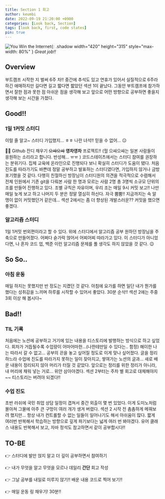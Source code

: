 ```yaml
---
title: Section 1 회고
author: keumbi
date: 2022-09-19 21:20:00 +0900
categories: [Look back, Section]
tags: [look back, first, code states]
pin: true
---
```


![You Win the Internet](https://i.giphy.com/media/eoxomXXVL2S0E/giphy.webp){: .shadow width="420" height="315" style="max-width: 80%" }
_Great job!!_


## Overview
부트캠프 시작한 지 벌써 6주 차!! 중간에 추석도 있고 연휴가 있어서 실질적으로 6주라 하긴 애매하지만 길다면 길고 짧다면 짧았던 섹션 1이 끝났다. 그동안 부트캠프에 참가하면서 잘한 점과 못한 점 아쉬운 점을 생각해 보고 앞으로 어떤 방향으로 공부하면 좋을지 생각해 보는 시간을 가졌다.

## Good!!

### 1일 1커밋 스터디

이럴 줄 알고~ 스터디 가입했지… ㅎㅎ 나란 녀석!! 믿을 수 없어… 😑

💪💪 Github 잔디 채우기 ~~으쌰으쌰~~ **영차영차** 프로젝트!! (헐 으쌰으쌰는 일본 사람들이 응원하는 소리라고 합니다. 반성해... ㅠㅠ )
코드스테이츠에서는 스터디 참여를 권장하는 분위기다. 집체 교육에 온라인으로 진행되다 보니 확실히 스터디가 도움이 됐다. 처음 진도를 따라가기도 바쁜데 정말 공부하고 발표하는 스터디였다면, 가입하지 않거나 금방 포기했을 것 같다. 다행히 친절하신 방장님이 스터디원의 의견을 적극적으로 수렴해서 전체 인원에서 기존 git을 다뤄본 사람 한 명과 모르는 사람 2명 총 3명씩 소규모 단위의 조를 만들어 진행하고 있다. 조별 규칙은 자유이며, 우리 조는 매일 9시 커밋 보고!! 나만 매일 늦게 보고 하고 나머지 두 분은 정말 열심히 하신다. 자극 뿜뿜!! 지금까지는 속 알맹이 없이 커밋했던거 같은데… 섹션 2에서는 좀 더 향상된 개발스러운?? 커밋을 했으면 좋겠다.

### 알고리즘 스터디

1일 1커밋 번외편이라고 할 수 있다. 위에 스터디에서 알고리즘 공부 원하던 방장님을 주축으로 만들어졌다. 어쩌다 숟가락 얹어서 어찌어찌 따라가고 있다. 이 스터디가 아니었다면, 나 혼자 코드 업, 백준 이런 알고리즘 문제를 풀 생각도 하지 않았을 것 같다. 😉

## So So..

### 아침 운동

매일 하지는 못했지만 반 정도는 지켰던 것 같다. 아침에 요가를 하면 일단 내가 뭔가를 했다는 성취감을 느끼며 하루를 시작할 수 있어서 좋았다. 30분 순삭!! 섹션 2에는 주중 3회 이상 해 봅시다~

## Bad!!

### TIL 기록

처음에는 노션에 공부하고 거기에 있는 내용을 티스토리에 발행하는 방식으로 하고 싶었다. 회차가 거듭될수록 수업량이 어마어마한…(나한테만일 수 있다는.. 함정) 해이한 나는 따라서 갈 수 없고… 공부의 끈을 놓고 싶어질 정도로 이게 맞나 싶어졌다. 글을 정리하느라 수업에 진도를 따라가지 못하는 일이 잦아지고, 쌓여가는 노션의 글과… 새로 배운 내용이 정리되지 않아 머리가 터질 것 같았다. 앞으로는 정리를 위한 정리가 아니라, 내 머리에 채워 넣는 거로… 위안 삼아야겠다. 섹션 2부터는 주차 별 회고로 대체해야지~~ 티스토리는 버려야 되겠다!!

### 수업 진도

초반 러쉬에 국민 취업 상담 일정이 겹쳐서 중간 외출이 몇 번 있었다. 이게 도미노처럼 몰아쳐 그물에 아주 큰 구멍이 여러 개가 생겨 버렸다. 섹션 2 시작 전 촘촘하게 메꿔보려 했지만... 항상 내가 컨트롤할 수 없는 일들이 일어나기도 해서 아쉬움이 많다. 짧게 여러번 반복해서 학습하는 방향으로 깊게 파기보다는 넓게 여러 번 봐야겠다. 유어 클래스 내용도 반복해서 보고, 자바 정석도 참고하면서 같이 공부합시다!!

## TO-BE

👉 스터디에 발만 얹지 말고 더 깊이 공부하면서 참여하기

👉 내가 무엇을 알고 무엇을 모르나 데일리 **간단** 회고 작성

👉 그날 공부를 내일로 미루지 않기!! 배운 내용 코드로 찍어 보기!!

👉 매일 운동 링 채우기! 30분!!


<!--
블로그 마음 가짐
글 쓰기 전

글 쓸 시간을 따로 마련하기
쓸만한 글감은 미리 메모해두기
글의 장르 별 템플릿을 떠올리기
글의 초안을 작성하기
글 쓰는 중

제목으로 독자의 호기심을 끌기
서론으로 독자를 공감시키기
글 초반부에 요약 써두기
문단 수준에서 글 다듬기
문장 수준에서 글 다듬기
단어 수준에서 글 다듬기
미디어를 적절히 활용하기
글 쓴 후

글을 소리내어 읽기
주의를 환기시킨 후에 퇴고하기
글 발행 후

글을 공유하고 나의 구독자를 만들기
일관성을 유지하여 개인 브랜딩 구축하기
마무리-->


